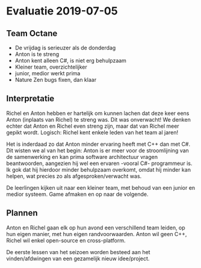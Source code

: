 # Evaluatie 2019-07-05

## Team Octane

 * De vrijdag is serieuzer als de donderdag
 * Anton is te streng
 * Anton kent alleen C#, is niet erg behulpzaam
 * Kleiner team, overzichtelijker
 * junior, medior werkt prima
 * Nature Zen bugs fixen, dan klaar

## Interpretatie

Richel en Anton hebben er hartelijk om kunnen lachen dat deze keer
eens Anton (inplaats van Richel) te streng was. Dit was onverwacht!
We denken echter dat Anton en Richel even streng zijn,
maar dat van Richel meer gepikt wordt. Logisch: Richel kent enkele leden
van het team al jaren!

Het is inderdaad zo dat Anton minder ervaring heeft met C++ dan
met C#. Dit wisten we al van het begin: Anton is er meer voor de
stroomlijning van de samenwerking en kan prima software architectuur
vragen beantwoorden, aangezien hij wel een ervaren -vooral C#- programmeur 
is. Ik gok dat hij hierdoor minder behulpzaam overkomt, omdat hij minder
kan helpen, wat precies zo als afgesproken/verwacht was.

De leerlingen kijken uit naar een kleiner team, met behoud van een junior
en medior systeem. Game afmaken en op naar de volgende.

## Plannen

Anton en Richel gaan elk op hun avond een verschillend team leiden, op
hun eigen manier, met hun eigen randvoorwaarden. 
Anton wil geen C++, Richel wil enkel open-source en cross-platform. 

De eerste lessen van het seizoen worden besteed aan het 
vinden/afdwingen van een gezamelijk nieuw idee/project. 




